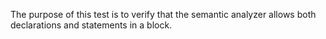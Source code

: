 The purpose of this test is to verify that the semantic analyzer allows both declarations and statements in a block.